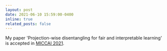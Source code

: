 ```yaml
---
layout: post
date: 2021-06-10 15:59:00-0400
inline: true
related_posts: false
---
```


My paper 'Projection-wise disentangling for fair and interpretable learning' is accepted in <a href="https://www.miccai2021.org/en/">MICCAI 2021</a>.
